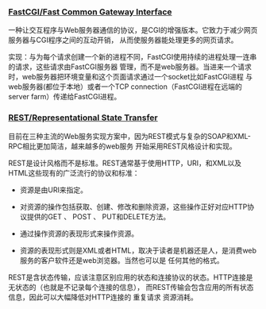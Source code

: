 ### [FastCGI/Fast Common Gateway Interface](https://zh.wikipedia.org/wiki/FastCGI)

一种让交互程序与Web服务器通信的协议，是CGI的增强版本。它致力于减少网页服务器与CGI程序之间的互动开销，
从而使服务器能处理更多的网页请求。

实现：与为每个请求创建一个新的进程不同，FastCGI使用持续的进程处理一连串的请求，这些请求由FastCGI服务器
管理，而不是web服务器。当进来一个请求时，web服务器把环境变量和这个页面请求通过一个socket比如FastCGI进程
与web服务器(都位于本地）或者一个TCP connection（FastCGI进程在远端的server farm）传递给FastCGI进程。


### [REST/Representational State Transfer](https://zh.wikipedia.org/wiki/REST)

目前在三种主流的Web服务实现方案中，因为REST模式与复杂的SOAP和XML-RPC相比更加简洁，越来越多的web服务
开始采用REST风格设计和实现。

REST是设计风格而不是标准。REST通常基于使用HTTP，URI，和XML以及HTML这些现有的广泛流行的协议和标准：

* 资源是由URI来指定。

* 对资源的操作包括获取、创建、修改和删除资源，这些操作正好对应HTTP协议提供的GET 、 POST 、 PUT和DELETE方法。

* 通过操作资源的表现形式来操作资源。

* 资源的表现形式则是XML或者HTML，取决于读者是机器还是人，是消费web服务的客户软件还是web浏览器。当然也可以是
任何其他的格式。

REST是含状态传输，应该注意区别应用的状态和连接协议的状态。HTTP连接是无状态的（也就是不记录每个连接的信息），
而REST传输会包含应用的所有状态信息，因此可以大幅降低对HTTP连接的 重复请求 资源消耗。